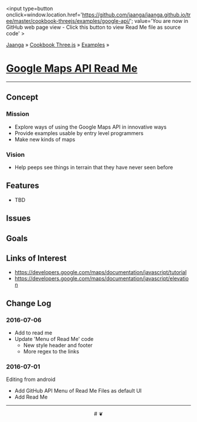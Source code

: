 <span style=display:none; >[You are now in GitHub source code view - click this link to view Read Me file as a web page]
( https://jaanga.github.io/cookbook-threejs/examples/google-api/index.html#readme.md "View file as a web page." ) </span>
<input type=button onclick=window.location.href='https://github.com/jaanga/jaanga.github.io/tree/master/cookbook-threejs/examples/google-api/'; 
value='You are now in GitHub web page view - Click this button to view Read Me file as source code' >

[Jaanga]( https://jaanga.github.io ) &raquo; [Cookbook Three.js]( http://jaangas.github.io/cookbook-threejs/ ) &raquo;
[Examples]( https://jaanga.github.io/cookbook-threejs/examples/ ) &raquo;

[Google Maps API Read Me]( https://jaanga.github.io/cookbook-threejs/examples/google-api/index.html#readme.md )
===


***

## Concept

### Mission

* Explore ways of using the Google Maps API in innovative ways
* Provide examples usable by entry level programmers
* Make new kinds of maps

### Vision

* Help peeps see things in terrain that they have never seen before


## Features

* TBD


## Issues



## Goals


## Links of Interest

* https://developers.google.com/maps/documentation/javascript/tutorial
* https://developers.google.com/maps/documentation/javascript/elevation



## Change Log

### 2016-07-06

* Add to read me
* Update 'Menu of Read Me' code
	* New style header and footer
	* More regex to the links

### 2016-07-01


Editing from android

* Add GitHub API Menu of Read Me Files as default UI
* Add Read Me


***

<center title='Jaanga ~ your 3D happy place' >
# <a href=javascript:window.scrollTo(0,0); style=text-decoration:none; > ❦ </a>
</center>
